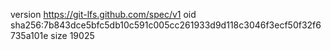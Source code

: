 version https://git-lfs.github.com/spec/v1
oid sha256:7b843dce5bfc5db10c591c005cc261933d9d118c3046f3ecf50f32f6735a101e
size 19025
